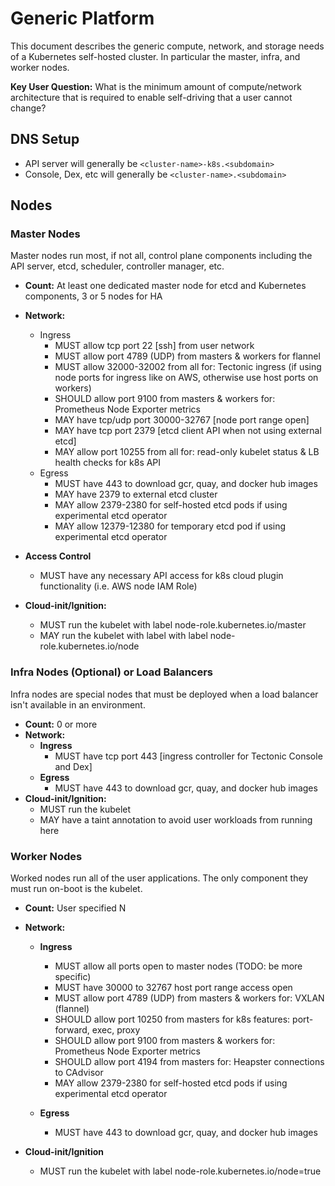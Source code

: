 # Generic Platform

This document describes the generic compute, network, and storage needs of a Kubernetes self-hosted cluster. In particular the master, infra, and worker nodes.

**Key User Question:** What is the minimum amount of compute/network architecture that is required to enable self-driving that a user cannot change?

## DNS Setup

- API server will generally be `<cluster-name>-k8s.<subdomain>`
- Console, Dex, etc will generally be `<cluster-name>.<subdomain>`

## Nodes

### Master Nodes

Master nodes run most, if not all, control plane components including the API server, etcd, scheduler, controller manager, etc.

- **Count:** At least one dedicated master node for etcd and Kubernetes components, 3 or 5 nodes for HA 
- **Network:**
   - Ingress 
      - MUST allow tcp port 22 [ssh] from user network 
      - MUST allow port 4789 (UDP) from masters & workers for flannel
      - MUST allow 32000-32002 from all for: Tectonic ingress (if using node ports for ingress like on AWS, otherwise use host ports on workers) 
      - SHOULD allow port 9100 from masters & workers for: Prometheus Node Exporter metrics 
      - MAY have tcp/udp port 30000-32767 [node port range open] 
      - MAY have tcp port 2379 [etcd client API when not using external etcd] 
      - MAY allow port 10255 from all for: read-only kubelet status & LB health checks for k8s API 
    - Egress 
      - MUST have 443 to download gcr, quay, and docker hub images 
      - MAY have 2379 to external etcd cluster 
      - MAY allow 2379-2380 for self-hosted etcd pods if using experimental etcd operator
      - MAY allow 12379-12380 for temporary etcd pod if using experimental etcd operator

- **Access Control**
  - MUST have any necessary API access for k8s cloud plugin functionality (i.e. AWS node IAM Role) 

- **Cloud-init/Ignition:**
  - MUST run the kubelet with label node-role.kubernetes.io/master 
  - MAY run the kubelet with label with label node-role.kubernetes.io/node 


### Infra Nodes (Optional) or Load Balancers

Infra nodes are special nodes that must be deployed when a load balancer isn't available in an environment.  

- **Count:** 0 or more 
- **Network:**
  - **Ingress**
     - MUST have tcp port 443 [ingress controller for Tectonic Console and Dex] 
   - **Egress**
     - MUST have 443 to download gcr, quay, and docker hub images 
- **Cloud-init/Ignition:**
    - MUST run the kubelet 
    - MAY have a taint annotation to avoid user workloads from running here 

### Worker Nodes

Worked nodes run all of the user applications. The only component they must run on-boot is the kubelet.

- **Count:** User specified N 
- **Network:**
    - **Ingress**
        - MUST allow all ports open to master nodes (TODO: be more specific) 
        - MUST have 30000 to 32767 host port range access open 
        - MUST allow port 4789 (UDP) from masters & workers for: VXLAN (flannel) 
        - SHOULD allow port 10250 from masters for k8s features: port-forward, exec, proxy 
        - SHOULD allow port 9100 from masters & workers for: Prometheus Node Exporter metrics 
        - SHOULD allow port 4194 from masters for: Heapster connections to CAdvisor 
        - MAY allow 2379-2380 for self-hosted etcd pods if using experimental etcd operator

    - **Egress**
        - MUST have 443 to download gcr, quay, and docker hub images 

- **Cloud-init/Ignition**
    - MUST run the kubelet with label node-role.kubernetes.io/node=true
